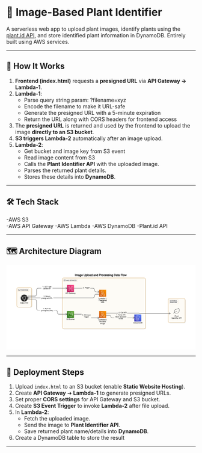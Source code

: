 # 🌿 Image-Based Plant Identifier

A serverless web app to upload plant images, identify plants using the [plant.id API](https://web.plant.id/), and store identified plant information in DynamoDB. Entirely built using AWS services.

---

## 📸 How It Works

1. **Frontend (index.html)** requests a **presigned URL** via **API Gateway → Lambda-1**.
2. **Lambda-1**:
     - Parse query string param: ?filename=xyz
     - Encode the filename to make it URL-safe
     - Generate the presigned URL with a 5-minute expiration
     - Return the URL along with CORS headers for frontend access     
4. The **presigned URL** is returned and used by the frontend to upload the image **directly to an S3 bucket**.
5. **S3 triggers Lambda-2** automatically after an image upload.
6. **Lambda-2**:
    - Get bucket and image key from S3 event
    - Read image content from S3
    - Calls the **Plant Identifier API** with the uploaded image.
    - Parses the returned plant details.
    - Stores these details into **DynamoDB**.
---

## 🛠️ Tech Stack

-AWS S3      
-AWS API Gateway
-AWS Lambda
-AWS DynamoDB
-Plant.id API    

---

## 🗺️ Architecture Diagram

![Architecture](./plant-identifier-architecture.png)

---

## 🚀 Deployment Steps

1. Upload `index.html` to an S3 bucket (enable **Static Website Hosting**).
2. Create **API Gateway** ➔ **Lambda-1** to generate presigned URLs.
3. Set proper **CORS settings** for API Gateway and S3 bucket.
4. Create **S3 Event Trigger** to invoke **Lambda-2** after file upload.
5. In **Lambda-2**:
    - Fetch the uploaded image.
    - Send the image to **Plant Identifier API**.
    - Save returned plant name/details into **DynamoDB**.
6. Create a DynamoDB table to store the result 

---

